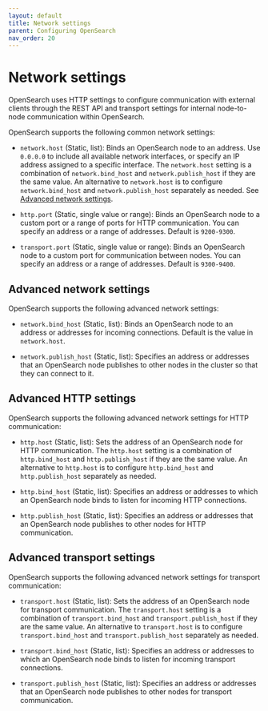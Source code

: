 ```yaml
---
layout: default
title: Network settings
parent: Configuring OpenSearch
nav_order: 20
---
```


# Network settings

OpenSearch uses HTTP settings to configure communication with external clients through the REST API and transport settings for internal node-to-node communication within OpenSearch.

OpenSearch supports the following common network settings:

- `network.host` (Static, list): Binds an OpenSearch node to an address. Use `0.0.0.0` to include all available network interfaces, or specify an IP address assigned to a specific interface. The `network.host` setting is a combination of `network.bind_host` and `network.publish_host` if they are the same value. An alternative to `network.host` is to configure `network.bind_host` and `network.publish_host` separately as needed. See [Advanced network settings](#advanced-network-settings).

- `http.port` (Static, single value or range): Binds an OpenSearch node to a custom port or a range of ports for HTTP communication. You can specify an address or a range of addresses. Default is `9200-9300`.

- `transport.port` (Static, single value or range): Binds an OpenSearch node to a custom port for communication between nodes. You can specify an address or a range of addresses. Default is `9300-9400`.

## Advanced network settings

OpenSearch supports the following advanced network settings:

- `network.bind_host` (Static, list): Binds an OpenSearch node to an address or addresses for incoming connections. Default is the value in `network.host`. 

- `network.publish_host` (Static, list): Specifies an address or addresses that an OpenSearch node publishes to other nodes in the cluster so that they can connect to it.

## Advanced HTTP settings

OpenSearch supports the following advanced network settings for HTTP communication:

- `http.host` (Static, list): Sets the address of an OpenSearch node for HTTP communication. The `http.host` setting is a combination of `http.bind_host` and `http.publish_host` if they are the same value. An alternative to `http.host` is to configure `http.bind_host` and `http.publish_host` separately as needed. 

- `http.bind_host` (Static, list): Specifies an address or addresses to which an OpenSearch node binds to listen for incoming HTTP connections. 

- `http.publish_host` (Static, list): Specifies an address or addresses that an OpenSearch node publishes to other nodes for HTTP communication.

## Advanced transport settings

OpenSearch supports the following advanced network settings for transport communication:

- `transport.host` (Static, list): Sets the address of an OpenSearch node for transport communication. The `transport.host` setting is a combination of `transport.bind_host` and `transport.publish_host` if they are the same value. An alternative to `transport.host` is to configure `transport.bind_host` and `transport.publish_host` separately as needed. 

- `transport.bind_host` (Static, list): Specifies an address or addresses to which an OpenSearch node binds to listen for incoming transport connections. 

- `transport.publish_host` (Static, list): Specifies an address or addresses that an OpenSearch node publishes to other nodes for transport communication.
